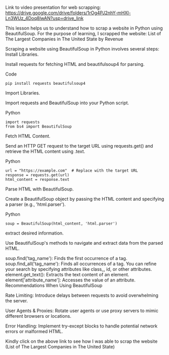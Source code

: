 Link to video presentation for web scrapping: https://drive.google.com/drive/folders/1rOg4PJ2nhY-mHXl-Ln3WUz_4Doq8lwAN?usp=drive_link

This lesson helps us to understand how to scrap a website in Python using BeautifulSoup. For the purpose of learning, I scrapped the website: List of The Largest Companies in The United State by Revenue

Scraping a website using BeautifulSoup in Python involves several steps: Install Libraries.
 
Install requests for fetching HTML and beautifulsoup4 for parsing.
 
Code
 
    pip install requests beautifulsoup4
Import Libraries.
 
Import requests and BeautifulSoup into your Python script.
 
Python
 
    import requests
    from bs4 import BeautifulSoup
Fetch HTML Content.
 
Send an HTTP GET request to the target URL using requests.get() and retrieve the HTML content using .text.
 
Python
 
    url = "https://example.com"  # Replace with the target URL
    response = requests.get(url)
    html_content = response.text
Parse HTML with BeautifulSoup.
 
Create a BeautifulSoup object by passing the HTML content and specifying a parser (e.g., 'html.parser').
 
Python
 
    soup = BeautifulSoup(html_content, 'html.parser')
extract desired information.
 
Use BeautifulSoup's methods to navigate and extract data from the parsed HTML.
 
soup.find('tag_name'): Finds the first occurrence of a tag.
soup.find_all('tag_name'): Finds all occurrences of a tag.
You can refine your search by specifying attributes like class_, id, or other attributes.
element.get_text(): Extracts the text content of an element.
element['attribute_name']: Accesses the value of an attribute.
Recommendations When Using BeautifulSoup

Rate Limiting: Introduce delays between requests to avoid overwhelming the server.
 
User Agents & Proxies: Rotate user agents or use proxy servers to mimic different browsers or locations.
 
Error Handling: Implement try-except blocks to handle potential network errors or malformed HTML.


Kindly click on the above link to see how I was able to scrap the website (List of The Largest Companies in The United State)
